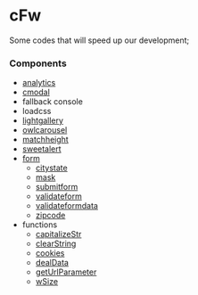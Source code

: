 # cFw
Some codes that will speed up our development;

### Components
- [analytics](https://github.com/Ceicom/cFw/tree/master/dev/js/config/analytics)
- [cmodal](https://github.com/Ceicom/cFw/blob/master/dev/js/config/cmodal)
- fallback console
- loadcss
- [lightgallery](https://github.com/Ceicom/cFw/tree/master/dev/js/config/lightgallery)
- [owlcarousel](https://github.com/Ceicom/cFw/tree/master/dev/js/config/owlcarousel)
- [matchheight](https://github.com/Ceicom/cFw/tree/master/dev/js/config/matchheight)
- [sweetalert](https://github.com/Ceicom/cFw/tree/master/dev/js/config/sweetalert)
- [form](https://github.com/Ceicom/cFw/tree/master/dev/js/config/form)
    - [citystate](https://github.com/Ceicom/cFw/tree/master/dev/js/config/form#citystate)
    - [mask](https://github.com/Ceicom/cFw/tree/master/dev/js/config/form#mask)
    - [submitform](https://github.com/Ceicom/cFw/tree/master/dev/js/config/form#submitform)
    - [validateform](https://github.com/Ceicom/cFw/tree/master/dev/js/config/form#validateform)
    - [validateformdata](https://github.com/Ceicom/cFw/tree/master/dev/js/config/form#validateformdata)
    - [zipcode](https://github.com/Ceicom/cFw/tree/master/dev/js/config/form#zipcode)
- functions
    - [capitalizeStr](https://github.com/Ceicom/cFw/blob/master/dev/js/config/funcs/#capitalizestr)
    - [clearString](https://github.com/Ceicom/cFw/blob/master/dev/js/config/funcs/#clearstring)
    - [cookies](https://github.com/Ceicom/cFw/blob/master/dev/js/config/funcs/#cookies)
    - [dealData](https://github.com/Ceicom/cFw/blob/master/dev/js/config/funcs/#dealdata)
    - [getUrlParameter](https://github.com/Ceicom/cFw/blob/master/dev/js/config/funcs/#geturlparameter)
    - [wSize](https://github.com/Ceicom/cFw/blob/master/dev/js/config/funcs/#wsize)
